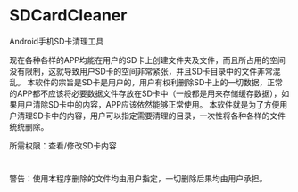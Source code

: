 # SDCardCleaner
Android手机SD卡清理工具

现在各种各样的APP均能在用户的SD卡上创建文件夹及文件，而且所占用的空间没有限制，这就导致用户SD卡的空间非常紧张，并且SD卡目录中的文件非常混乱。
本软件的宗旨是SD卡是用户的，用户有权利删除SD卡上的一切数据，正常的APP都不应该将必要数据文件存放在SD卡中（一般都是用来存储缓存数据），如果用户清除SD卡中的内容，APP应该依然能够正常使用。
本软件就是为了方便用户清理SD卡中的内容，用户可以指定需要清理的目录，一次性将各种各样的文件统统删除。

所需权限：查看/修改SD卡内容

#
警告：使用本程序删除的文件均由用户指定，一切删除后果均由用户承担。
